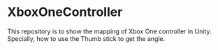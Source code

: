 # XboxOneController
This repository is to show the mapping of Xbox One controller in Unity. Specially, how to use the Thumb stick to get the angle.
